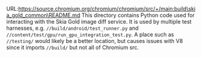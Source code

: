 URL:https://source.chromium.org/chromium/chromium/src/+/main:build\skia_gold_common\README.md
This directory contains Python code used for interacting with the Skia Gold
image diff service. It is used by multiple test harnesses, e.g.
`//build/android/test_runner.py` and
`//content/test/gpu/run_gpu_integration_test.py`. A place such as
`//testing/` would likely be a better location, but causes issues with
V8 since it imports `//build/` but not all of Chromium src.
